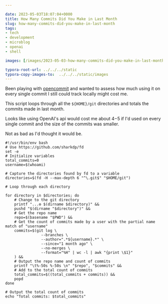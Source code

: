 ```yaml
---

date: 2023-05-03T18:07:04+0000
title: How Many Commits Did You Make in Last Month
slug: how-many-commits-did-you-make-in-last-month
tags:
- tech
- development
- microblog
- openai
- shell

images: [/images/2023-05-03-how-many-commits-did-you-make-in-last-month.png]

typora-root-url: ../../../static
typora-copy-images-to:  ../../../static/images
---
```


Been playing with [opencommit](https://github.com/di-sukharev/opencommit) and wanted to assess how much using it on every single commit I still could track locally might cost me.

This script loops through all the `${HOME}/git` directories and totals the commits made in last month.

Looks like using OpenAI's api would cost me about $4-$5 if I'd used on every single commit and the size of the commits was smaller.

Not as bad as I'd thought it would be.

```shell
#!/usr/bin/env bash
# Use https://github.com/sharkdp/fd
set -e
# Initialize variables
total_commits=0
username=$(whoami)

# Capture the directories found by fd to a variable
directories=$(fd -H --max-depth 6 "^\.git$" "$HOME/git")

# Loop through each directory

for directory in $directories; do
    # Change to the git directory
    printf "...⚙️ $(dirname $directory)" &&
    pushd "$(dirname "$directory")" &&
    # Get the repo name
    repo=$(basename "$PWD") &&
    # Get the count of commits made by a user with the partial name match of "username"
    commits=$(git log \
                --branches \
                --author=".*${username}.*" \
                --since="1 month ago" \
                --no-merges \
                --format="%H" | wc -l | awk "{print \$1}"
    ) &&
    # Output the repo name and count of commits
    printf "\t%-50s %-50s \n" "$repo", "$commits" &&
    # Add to the total count of commits
    total_commits=$((total_commits + commits)) &&
    popd
done

# Output the total count of commits
echo "Total commits: $total_commits"

```
